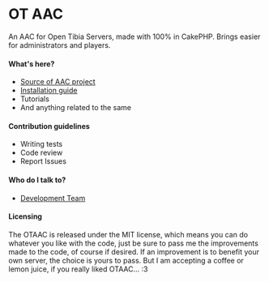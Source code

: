 # OT AAC #

An AAC for Open Tibia Servers, made with 100% in CakePHP. Brings easier for administrators and players.

#### What's here? ####

* [Source of AAC project](https://github.com/Avuenja/OTAAC)
* [Installation guide](https://github.com/Avuenja/OTAAC/wiki/Installation-guide)
* Tutorials
* And anything related to the same

#### Contribution guidelines ####

* Writing tests
* Code review
* Report Issues

#### Who do I talk to? ####

* [Development Team](https://github.com/Avuenja/OTAAC/wiki/Development-Team)

#### Licensing ####

The OTAAC is released under the MIT license, which means you can do whatever you like with the code, just be sure to pass me the improvements made ​​to the code, of course if desired. If an improvement is to benefit your own server, the choice is yours to pass. But I am accepting a coffee or lemon juice, if you really liked OTAAC... :3
